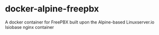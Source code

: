 # docker-alpine-freepbx
A docker container for FreePBX built upon the Alpine-based Linuxserver.io lsiobase nginx container

